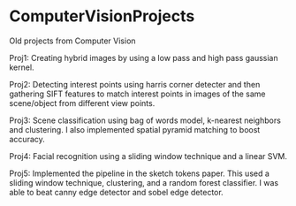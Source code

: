 ComputerVisionProjects
======================

Old projects from Computer Vision

Proj1: Creating hybrid images by using a low pass and high pass gaussian kernel. 

Proj2: Detecting interest points using harris corner detecter and then gathering SIFT features to match interest points in
images of the same scene/object from different view points. 

Proj3: Scene classification using bag of words model, k-nearest neighbors and clustering. I also implemented spatial 
pyramid matching to boost accuracy. 

Proj4: Facial recognition using a sliding window technique and a linear SVM. 

Proj5: Implemented the pipeline in the sketch tokens paper. This used a sliding window technique, clustering, and a random forest
classifier. I was able to beat canny edge detector and sobel edge detector. 
